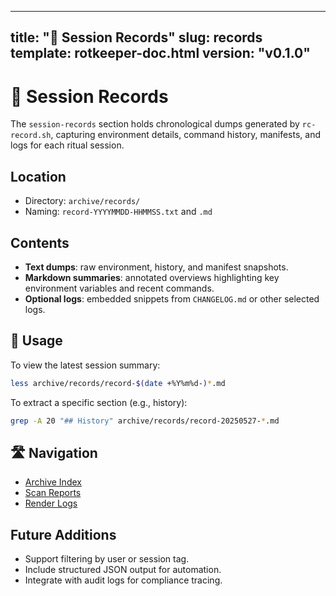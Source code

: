 

---
title: "📜 Session Records"
slug: records
template: rotkeeper-doc.html
version: "v0.1.0"
---
<!-- asset-meta:
     name:        "records.md"
     version:     "v0.1.0"
     description: "Archives of rc-record.sh session dumps"
     author:      "Rotkeeper Ritual Council"
-->

# 📜 Session Records

<!-- The council’s ledger of session record artifacts -->

The `session-records` section holds chronological dumps generated by `rc-record.sh`, capturing environment details, command history, manifests, and logs for each ritual session.

## Location

- Directory: `archive/records/`
- Naming: `record-YYYYMMDD-HHMMSS.txt` and `.md`

## Contents

- **Text dumps**: raw environment, history, and manifest snapshots.
- **Markdown summaries**: annotated overviews highlighting key environment variables and recent commands.
- **Optional logs**: embedded snippets from `CHANGELOG.md` or other selected logs.

## 🧭 Usage

<!-- How to consult session archives -->

To view the latest session summary:

```bash
less archive/records/record-$(date +%Y%m%d-)*.md
```

To extract a specific section (e.g., history):

```bash
grep -A 20 "## History" archive/records/record-20250527-*.md
```

## 🛣️ Navigation

<!-- Quick links within Archive -->
- [Archive Index](archive/index.html)
- [Scan Reports](archive/scan-reports.html)
- [Render Logs](archive/renders.html)

## Future Additions

<!-- Aspirational rites for session records -->
- Support filtering by user or session tag.
- Include structured JSON output for automation.
- Integrate with audit logs for compliance tracing.